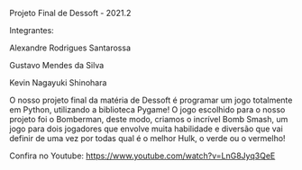 Projeto Final de Dessoft - 2021.2

Integrantes:

Alexandre Rodrigues Santarossa 

Gustavo Mendes da Silva

Kevin Nagayuki Shinohara 

O nosso projeto final da matéria de Dessoft é programar um jogo totalmente em Python, utilizando a biblioteca Pygame!
O jogo escolhido para o nosso projeto foi o Bomberman, deste modo, criamos o incrível Bomb Smash, um jogo para dois jogadores
que envolve muita habilidade e diversão que vai definir de uma vez por todas qual é o melhor Hulk, o verde ou o vermelho!

Confira no Youtube: https://www.youtube.com/watch?v=LnG8Jyq3QeE
